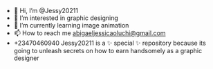 - 👋 Hi, I’m @Jessy20211
- 👀 I’m interested in graphic designing 
- 🌱 I’m currently learning image animation
- 📫 How to reach me abigaeljessicaoluchi@gmail.com 
- +23470460940
Jessy20211 is a ✨ special ✨ repository because its going to unleash secrets on how to earn handsomely as a graphic designer 
